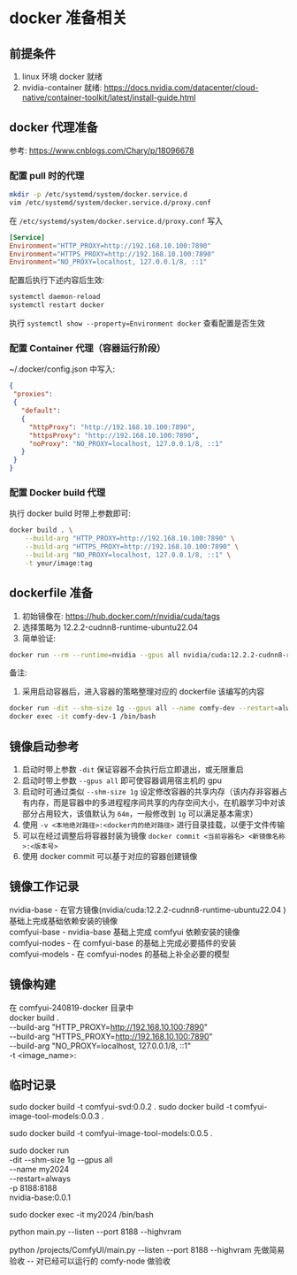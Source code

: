 # docker 准备相关
## 前提条件
1. linux 环境 docker 就绪  
1. nvidia-container 就绪: https://docs.nvidia.com/datacenter/cloud-native/container-toolkit/latest/install-guide.html  

## docker 代理准备
参考: https://www.cnblogs.com/Chary/p/18096678  

### 配置 pull 时的代理
```bash
mkdir -p /etc/systemd/system/docker.service.d
vim /etc/systemd/system/docker.service.d/proxy.conf
```

在 `/etc/systemd/system/docker.service.d/proxy.conf` 写入  
```conf
[Service]
Environment="HTTP_PROXY=http://192.168.10.100:7890"
Environment="HTTPS_PROXY=http://192.168.10.100:7890"
Environment="NO_PROXY=localhost, 127.0.0.1/8, ::1"
```

配置后执行下述内容后生效:  
```bash
systemctl daemon-reload
systemctl restart docker
```

执行 `systemctl show --property=Environment docker` 查看配置是否生效  

### 配置 Container 代理（容器运行阶段）
~/.docker/config.json 中写入:  
```json
{
 "proxies":
 {
   "default":
   {
     "httpProxy": "http://192.168.10.100:7890",
     "httpsProxy": "http://192.168.10.100:7890",
     "noProxy": "NO_PROXY=localhost, 127.0.0.1/8, ::1"
   }
 }
}
```

### 配置 Docker build 代理
执行 docker build 时带上参数即可:  
```bash
docker build . \
    --build-arg "HTTP_PROXY=http://192.168.10.100:7890" \
    --build-arg "HTTPS_PROXY=http://192.168.10.100:7890" \
    --build-arg "NO_PROXY=localhost, 127.0.0.1/8, ::1" \
    -t your/image:tag
```

## dockerfile 准备
1. 初始镜像在: https://hub.docker.com/r/nvidia/cuda/tags  
1. 选择策略为 12.2.2-cudnn8-runtime-ubuntu22.04  
1. 简单验证:  
```bash
docker run --rm --runtime=nvidia --gpus all nvidia/cuda:12.2.2-cudnn8-runtime-ubuntu22.04 nvidia-smi  
```

备注:  
1. 采用启动容器后，进入容器的策略整理对应的 dockerfile 该编写的内容  
```bash
docker run -dit --shm-size 1g --gpus all --name comfy-dev --restart=always nvidia/cuda:12.2.2-cudnn8-runtime-ubuntu22.04
docker exec -it comfy-dev-1 /bin/bash
```

## 镜像启动参考
1. 启动时带上参数 `-dit` 保证容器不会执行后立即退出，或无限重启  
1. 启动时带上参数 `--gpus all` 即可使容器调用宿主机的 gpu  
1. 启动时可通过类似 `--shm-size 1g` 设定修改容器的共享内存（该内存非容器占有内存，而是容器中的多进程程序间共享的内存空间大小，在机器学习中对该部分占用较大，该值默认为 `64m`，一般修改到 `1g` 可以满足基本需求）  
1. 使用 `-v <本地绝对路径>:<docker内的绝对路径>` 进行目录挂载，以便于文件传输  
1. 可以在经过调整后将容器封装为镜像 `docker commit <当前容器名> <新镜像名称>:<版本号>`  
1. 使用 docker commit <containerId> <imageName> 可以基于对应的容器创建镜像  

## 镜像工作记录
nvidia-base - 在官方镜像(nvidia/cuda:12.2.2-cudnn8-runtime-ubuntu22.04 )基础上完成基础依赖安装的镜像  
comfyui-base - nvidia-base 基础上完成 comfyui 依赖安装的镜像  
comfyui-nodes - 在 comfyui-base 的基础上完成必要插件的安装  
comfyui-models - 在 comfyui-nodes 的基础上补全必要的模型  

## 镜像构建
在 comfyui-240819-docker 目录中  
docker build . \
    --build-arg "HTTP_PROXY=http://192.168.10.100:7890" \
    --build-arg "HTTPS_PROXY=http://192.168.10.100:7890" \
    --build-arg "NO_PROXY=localhost, 127.0.0.1/8, ::1" \
    -t <image_name>:<tag>

## 临时记录
sudo docker build -t comfyui-svd:0.0.2 .
sudo docker build -t comfyui-image-tool-models:0.0.3 .

sudo docker build -t comfyui-image-tool-models:0.0.5 .

sudo docker run \
  -dit --shm-size 1g --gpus all \
  --name my2024 \
  --restart=always \
  -p 8188:8188 \
  nvidia-base:0.0.1

sudo docker exec -it my2024 /bin/bash

python main.py --listen --port 8188 --highvram

python /projects/ComfyUI/main.py --listen --port 8188 --highvram
先做简易验收 -- 对已经可以运行的 comfy-node 做验收
